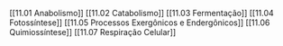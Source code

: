 [[11.01 Anabolismo]]
[[11.02 Catabolismo]]
[[11.03 Fermentação]]
[[11.04 Fotossíntese]]
[[11.05 Processos Exergônicos e Endergônicos]]
[[11.06 Quimiossíntese]]
[[11.07 Respiração Celular]]
